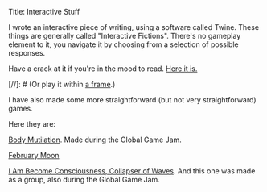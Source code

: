 Title: Interactive Stuff

I wrote an interactive piece of writing, using a software called Twine. These things are generally called "Interactive Fictions". There's no gameplay element to it, you navigate it by choosing from a selection of possible responses.  

Have a crack at it if you're in the mood to read. [Here it is.]({static}/IFs/IF.html)

[//]: # (Or play it within [a frame]({filename}/hidden/IF.md).)

I have also made some more straightforward (but not very straightforward) games.

Here they are:

[Body Mutilation](https://brunomadteles.itch.io/body-mutilation). Made during the Global Game Jam.

[February Moon](https://brunomadteles.itch.io/february-moon)

[I Am Become Consciousness, Collapser of Waves](https://globalgamejam.org/2017/games/i-am-become-consciousness-collapser-waves).
And this one was made as a group, also during the Global Game Jam.
